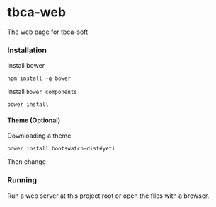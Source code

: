 # tbca-web

The web page for tbca-soft

### Installation

Install bower
```
npm install -g bower
```

Install `bower_components`

```
bower install
```

#### Theme (Optional)

Downloading a theme

```
bower install bootswatch-dist#yeti
```

Then change 

### Running

Run a web server at this project root or open the files with a browser.
